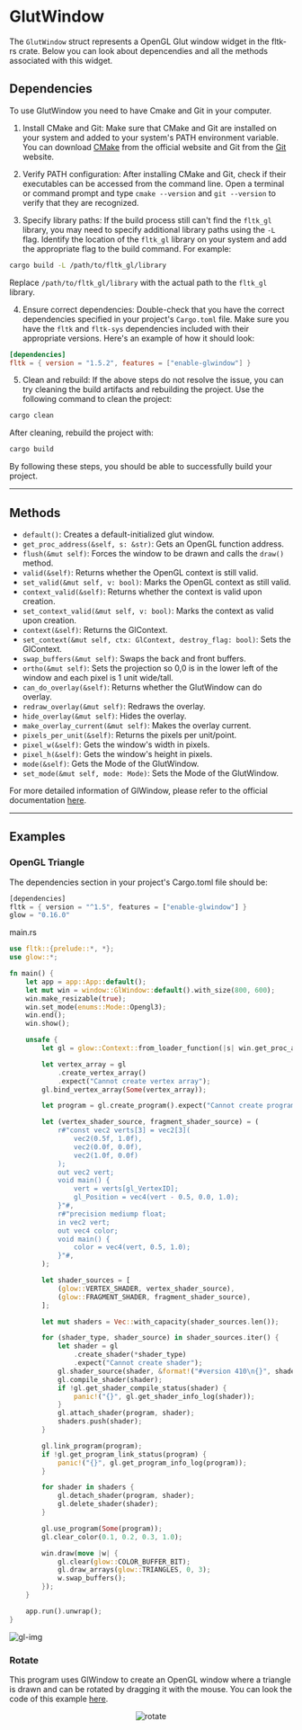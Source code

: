 # GlutWindow

The `GlutWindow` struct represents a OpenGL Glut window widget in the fltk-rs crate. Below you can look about depencendies and all the methods associated with this widget.

## Dependencies

To use GlutWindow you need to have Cmake and Git in your computer.

1. Install CMake and Git: Make sure that CMake and Git are installed on your system and added to your system's PATH environment variable. You can download [CMake](https://cmake.org/download/) from the official website and Git from the [Git](https://git-scm.com/downloads) website.

2. Verify PATH configuration: After installing CMake and Git, check if their executables can be accessed from the command line. Open a terminal or command prompt and type `cmake --version` and `git --version` to verify that they are recognized.

3. Specify library paths: If the build process still can't find the `fltk_gl` library, you may need to specify additional library paths using the `-L` flag. Identify the location of the `fltk_gl` library on your system and add the appropriate flag to the build command. For example:

```bash
cargo build -L /path/to/fltk_gl/library
```

Replace `/path/to/fltk_gl/library` with the actual path to the `fltk_gl` library.

4. Ensure correct dependencies: Double-check that you have the correct dependencies specified in your project's `Cargo.toml` file. Make sure you have the `fltk` and `fltk-sys` dependencies included with their appropriate versions. Here's an example of how it should look:

```toml
[dependencies]
fltk = { version = "1.5.2", features = ["enable-glwindow"] }
```

5. Clean and rebuild: If the above steps do not resolve the issue, you can try cleaning the build artifacts and rebuilding the project. Use the following command to clean the project:

```bash
cargo clean
```

After cleaning, rebuild the project with:

```bash
cargo build
```

By following these steps, you should be able to successfully build your project.

---

## Methods

- `default()`: Creates a default-initialized glut window.
- `get_proc_address(&self, s: &str)`: Gets an OpenGL function address.
- `flush(&mut self)`: Forces the window to be drawn and calls the `draw()` method.
- `valid(&self)`: Returns whether the OpenGL context is still valid.
- `set_valid(&mut self, v: bool)`: Marks the OpenGL context as still valid.
- `context_valid(&self)`: Returns whether the context is valid upon creation.
- `set_context_valid(&mut self, v: bool)`: Marks the context as valid upon creation.
- `context(&self)`: Returns the GlContext.
- `set_context(&mut self, ctx: GlContext, destroy_flag: bool)`: Sets the GlContext.
- `swap_buffers(&mut self)`: Swaps the back and front buffers.
- `ortho(&mut self)`: Sets the projection so 0,0 is in the lower left of the window and each pixel is 1 unit wide/tall.
- `can_do_overlay(&self)`: Returns whether the GlutWindow can do overlay.
- `redraw_overlay(&mut self)`: Redraws the overlay.
- `hide_overlay(&mut self)`: Hides the overlay.
- `make_overlay_current(&mut self)`: Makes the overlay current.
- `pixels_per_unit(&self)`: Returns the pixels per unit/point.
- `pixel_w(&self)`: Gets the window's width in pixels.
- `pixel_h(&self)`: Gets the window's height in pixels.
- `mode(&self)`: Gets the Mode of the GlutWindow.
- `set_mode(&mut self, mode: Mode)`: Sets the Mode of the GlutWindow.

For more detailed information of GlWindow, please refer to the official documentation [here](https://docs.rs/fltk/latest/fltk/window/struct.GlutWindow.html).

---

## Examples

### OpenGL Triangle

The dependencies section in  your project's Cargo.toml file should be:
```rust
[dependencies]
fltk = { version = "^1.5", features = ["enable-glwindow"] }
glow = "0.16.0"
```
main.rs
```rust
use fltk::{prelude::*, *};
use glow::*;

fn main() {
    let app = app::App::default();
    let mut win = window::GlWindow::default().with_size(800, 600);
    win.make_resizable(true);
    win.set_mode(enums::Mode::Opengl3);
    win.end();
    win.show();

    unsafe {
        let gl = glow::Context::from_loader_function(|s| win.get_proc_address(s) as *const _);

        let vertex_array = gl
            .create_vertex_array()
            .expect("Cannot create vertex array");
        gl.bind_vertex_array(Some(vertex_array));

        let program = gl.create_program().expect("Cannot create program");

        let (vertex_shader_source, fragment_shader_source) = (
            r#"const vec2 verts[3] = vec2[3](
                vec2(0.5f, 1.0f),
                vec2(0.0f, 0.0f),
                vec2(1.0f, 0.0f)
            );
            out vec2 vert;
            void main() {
                vert = verts[gl_VertexID];
                gl_Position = vec4(vert - 0.5, 0.0, 1.0);
            }"#,
            r#"precision mediump float;
            in vec2 vert;
            out vec4 color;
            void main() {
                color = vec4(vert, 0.5, 1.0);
            }"#,
        );

        let shader_sources = [
            (glow::VERTEX_SHADER, vertex_shader_source),
            (glow::FRAGMENT_SHADER, fragment_shader_source),
        ];

        let mut shaders = Vec::with_capacity(shader_sources.len());

        for (shader_type, shader_source) in shader_sources.iter() {
            let shader = gl
                .create_shader(*shader_type)
                .expect("Cannot create shader");
            gl.shader_source(shader, &format!("#version 410\n{}", shader_source));
            gl.compile_shader(shader);
            if !gl.get_shader_compile_status(shader) {
                panic!("{}", gl.get_shader_info_log(shader));
            }
            gl.attach_shader(program, shader);
            shaders.push(shader);
        }

        gl.link_program(program);
        if !gl.get_program_link_status(program) {
            panic!("{}", gl.get_program_info_log(program));
        }

        for shader in shaders {
            gl.detach_shader(program, shader);
            gl.delete_shader(shader);
        }

        gl.use_program(Some(program));
        gl.clear_color(0.1, 0.2, 0.3, 1.0);

        win.draw(move |w| {
            gl.clear(glow::COLOR_BUFFER_BIT);
            gl.draw_arrays(glow::TRIANGLES, 0, 3);
            w.swap_buffers();
        });
    }

    app.run().unwrap();
}
```

![gl-img](https://raw.githubusercontent.com/fltk-rs/demos/master/glow/ex.jpg)

### Rotate

This program uses GlWindow to create an OpenGL window where a triangle is drawn and can be rotated by dragging it with the mouse. You can look the code of this example [here](https://github.com/fltk-rs/demos/tree/master/opengl).

<div align="center">

![rotate](https://raw.githubusercontent.com/fltk-rs/demos/master/opengl/ex.jpg)

</div>
